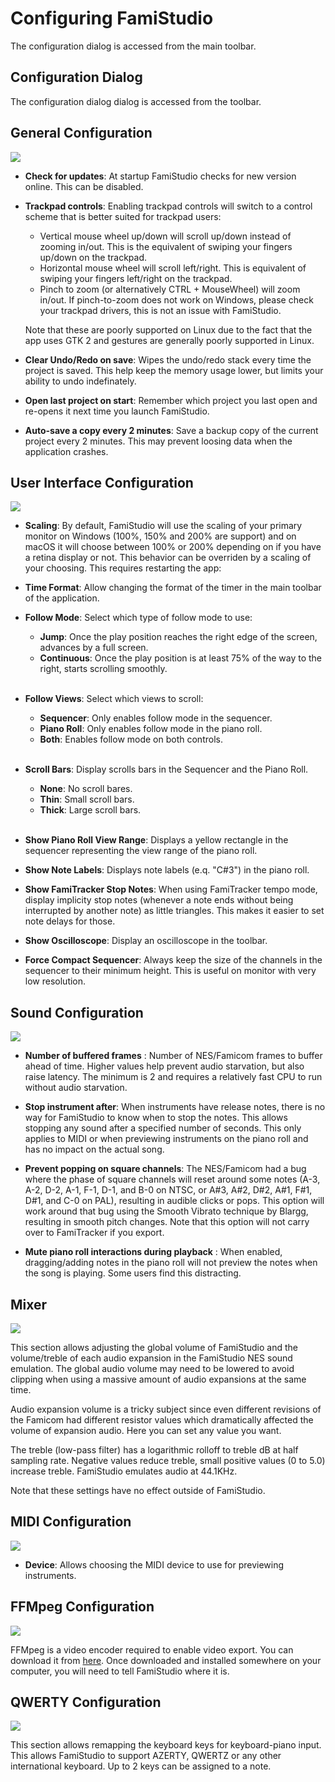 # Configuring FamiStudio

The configuration dialog is accessed from the main toolbar.

## Configuration Dialog

The configuration dialog dialog is accessed from the toolbar.

## General Configuration

![](images/ConfigGeneral.png#center)

* **Check for updates**: At startup FamiStudio checks for new version online. This can be disabled.

* **Trackpad controls**: Enabling trackpad controls will switch to a control scheme that is better suited for trackpad users:

    * Vertical mouse wheel up/down will scroll up/down instead of zooming in/out. This is the equivalent of swiping your fingers up/down on the trackpad.
    * Horizontal mouse wheel will scroll left/right. This is equivalent of swiping your fingers left/right on the trackpad.
    * Pinch to zoom (or alternatively CTRL + MouseWheel) will zoom in/out. If pinch-to-zoom does not work on Windows, please check your trackpad drivers, this is not an issue with FamiStudio.

    Note that these are poorly supported on Linux due to the fact that the app uses GTK 2 and gestures are generally poorly supported in Linux.

* **Clear Undo/Redo on save**: Wipes the undo/redo stack every time the project is saved. This help keep the memory usage lower, but limits your ability to undo indefinately.

* **Open last project on start**: Remember which project you last open and re-opens it next time you launch FamiStudio.

* **Auto-save a copy every 2 minutes**: Save a backup copy of the current project every 2 minutes. This may prevent loosing data when the application crashes.

## User Interface Configuration

![](images/ConfigUI.png#center)

* **Scaling**: By default, FamiStudio will use the scaling of your primary monitor on Windows (100%, 150% and 200% are support) and on macOS it will choose between 100% or 200% depending on if you have a retina display or not. This behavior can be overriden by a scaling of your choosing. This requires restarting the app:

* **Time Format**: Allow changing the format of the timer in the main toolbar of the application. 

* **Follow Mode**: Select which type of follow mode to use:

    * **Jump**: Once the play position reaches the right edge of the screen, advances by a full screen.
    * **Continuous**: Once the play position is at least 75% of the way to the right, starts scrolling smoothly.<br><br>

* **Follow Views**: Select which views to scroll:

    * **Sequencer**: Only enables follow mode in the sequencer.
    * **Piano Roll**: Only enables follow mode in the piano roll.
    * **Both**: Enables follow mode on both controls.<br><br>

* **Scroll Bars**: Display scrolls bars in the Sequencer and the Piano Roll.

    * **None**: No scroll bares.
    * **Thin**: Small scroll bars.
    * **Thick**: Large scroll bars.<br><br>

* **Show Piano Roll View Range**: Displays a yellow rectangle in the sequencer representing the view range of the piano roll.

* **Show Note Labels**: Displays note labels (e.q. "C#3") in the piano roll.

* **Show FamiTracker Stop Notes**: When using FamiTracker tempo mode, display implicity stop notes (whenever a note ends without being interrupted by another note) as little triangles. This makes it easier to set note delays for those.

* **Show Oscilloscope**: Display an oscilloscope in the toolbar.

* **Force Compact Sequencer**: Always keep the size of the channels in the sequencer to their minimum height. This is useful on monitor with very low resolution. 

## Sound Configuration

![](images/ConfigSound.png#center)

* **Number of buffered frames** : Number of NES/Famicom frames to buffer ahead of time. Higher values help prevent audio starvation, but also raise latency. The minimum is 2 and requires a relatively fast CPU to run without audio starvation.

* **Stop instrument after**: When instruments have release notes, there is no way for FamiStudio to know when to stop the notes. This allows stopping any sound after a specified number of seconds. This only applies to MIDI or when previewing instruments on the piano roll and has no impact on the actual song.

* **Prevent popping on square channels**: The NES/Famicom had a bug where the phase of square channels will reset around some notes (A-3, A-2, D-2, A-1, F-1, D-1, and B-0 on NTSC, or A#3, A#2, D#2, A#1, F#1, D#1, and C-0 on PAL), resulting in audible clicks or pops. This option will work around that bug using the Smooth Vibrato technique by Blargg, resulting in smooth pitch changes. Note that this option will not carry over to FamiTracker if you export.

* **Mute piano roll interactions during playback** : When enabled, dragging/adding notes in the piano roll will not preview the notes when the song is playing. Some users find this distracting.

## Mixer

![](images/ConfigMixer.png#center)

This section allows adjusting the global volume of FamiStudio and the volume/treble of each audio expansion in the FamiStudio NES sound emulation. The global audio volume may need to be lowered to avoid clipping when using a massive amount of audio expansions at the same time.

Audio expansion volume is a tricky subject since even different revisions of the Famicom had different resistor values which dramatically affected the volume of expansion audio. Here you can set any value you want.

The treble (low-pass filter) has a logarithmic rolloff to treble dB at half sampling rate. Negative values reduce treble, small positive values (0 to 5.0) increase treble. FamiStudio emulates audio at 44.1KHz.

Note that these settings have no effect outside of FamiStudio.

## MIDI Configuration

![](images/ConfigMIDI.png#center)

* **Device**: Allows choosing the MIDI device to use for previewing instruments.

## FFMpeg Configuration

![](images/ConfigFFMpeg.png#center)

FFMpeg is a video encoder required to enable video export. You can download it from [here](ffmpeg.md). Once downloaded and installed somewhere on your computer, you will need to tell FamiStudio where it is.

## QWERTY Configuration

![](images/ConfigQWERTY.png#center)

This section allows remapping the keyboard keys for keyboard-piano input. This allows FamiStudio to support AZERTY, QWERTZ or any other international keyboard. Up to 2 keys can be assigned to a note.
